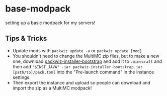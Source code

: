 # base-modpack
setting up a basic modpack for my servers!

## Tips & Tricks

- Update mods with `packwiz update -a` or `packwiz update [mod]`
- You shouldn't need to change the MultiMC zip files, but to make a new one, download [packwiz-installer-bootstrap]() and add it to `.minecraft` and then add `"$INST_JAVA" -jar packwiz-installer-bootstrap.jar [path/to]/pack.toml` into the "Pre-launch command" in the instance settings.
- Then export the instance and upload so people can download and import the zip as a MultiMC modpack!
